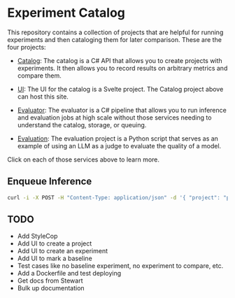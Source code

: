 # Experiment Catalog

This repository contains a collection of projects that are helpful for running experiments and then cataloging them for later comparison. These are the four projects:

- [Catalog](./catalog): The catalog is a C# API that allows you to create projects with experiments. It then allows you to record results on arbitrary metrics and compare them.

- [UI](./ui): The UI for the catalog is a Svelte project. The Catalog project above can host this site.

- [Evaluator](./evaluator): The evaluator is a C# pipeline that allows you to run inference and evaluation jobs at high scale without those services needing to understand the catalog, storage, or queuing.

- [Evaluation](./evaluation): The evaluation project is a Python script that serves as an example of using an LLM as a judge to evaluate the quality of a model.

Click on each of those services above to learn more.

## Enqueue Inference

```bash
curl -i -X POST -H "Content-Type: application/json" -d '{ "project": "project-01", "experiment": "experiment-000", "set": "both", "containers": ["test"], "queue": "pelasne-inference", "iterations": 3 }' http://localhost:6030/api/evaluations
```

## TODO

- Add StyleCop
- Add UI to create a project
- Add UI to create an experiment
- Add UI to mark a baseline
- Test cases like no baseline experiment, no experiment to compare, etc.
- Add a Dockerfile and test deploying
- Get docs from Stewart
- Bulk up documentation
